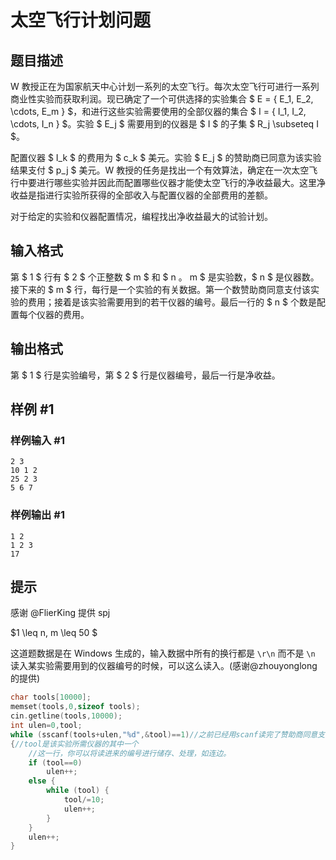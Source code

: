 # 太空飞行计划问题

## 题目描述

W 教授正在为国家航天中心计划一系列的太空飞行。每次太空飞行可进行一系列商业性实验而获取利润。现已确定了一个可供选择的实验集合 $ E = \{ E_1, E_2, \cdots, E_m \} $，和进行这些实验需要使用的全部仪器的集合 $ I = \{ I_1, I_2, \cdots, I_n \} $。实验 $ E_j $ 需要用到的仪器是 $ I $ 的子集 $ R_j \subseteq I $。

配置仪器 $ I_k $ 的费用为 $ c_k $ 美元。实验 $ E_j $ 的赞助商已同意为该实验结果支付 $ p_j $ 美元。W 教授的任务是找出一个有效算法，确定在一次太空飞行中要进行哪些实验并因此而配置哪些仪器才能使太空飞行的净收益最大。这里净收益是指进行实验所获得的全部收入与配置仪器的全部费用的差额。

对于给定的实验和仪器配置情况，编程找出净收益最大的试验计划。

## 输入格式

第 $ 1 $ 行有 $ 2 $ 个正整数 $ m $ 和 $ n $。$ m $ 是实验数，$ n $ 是仪器数。接下来的 $ m $ 行，每行是一个实验的有关数据。第一个数赞助商同意支付该实验的费用；接着是该实验需要用到的若干仪器的编号。最后一行的 $ n $ 个数是配置每个仪器的费用。

## 输出格式

第 $ 1 $ 行是实验编号，第 $ 2 $ 行是仪器编号，最后一行是净收益。

## 样例 #1

### 样例输入 #1

```
2 3
10 1 2
25 2 3
5 6 7
```

### 样例输出 #1

```
1 2
1 2 3
17
```

## 提示

感谢 @FlierKing 提供 spj

$1 \leq n, m \leq 50 $

这道题数据是在 Windows 生成的，输入数据中所有的换行都是 `\r\n` 而不是 `\n`  
读入某实验需要用到的仪器编号的时候，可以这么读入。(感谢@zhouyonglong的提供)
```cpp
char tools[10000];
memset(tools,0,sizeof tools);
cin.getline(tools,10000);
int ulen=0,tool;
while (sscanf(tools+ulen,"%d",&tool)==1)//之前已经用scanf读完了赞助商同意支付该实验的费用
{//tool是该实验所需仪器的其中一个      
    //这一行，你可以将读进来的编号进行储存、处理，如连边。
    if (tool==0) 
        ulen++;
    else {
        while (tool) {
            tool/=10;
            ulen++;
        }
    }
    ulen++;
}
```